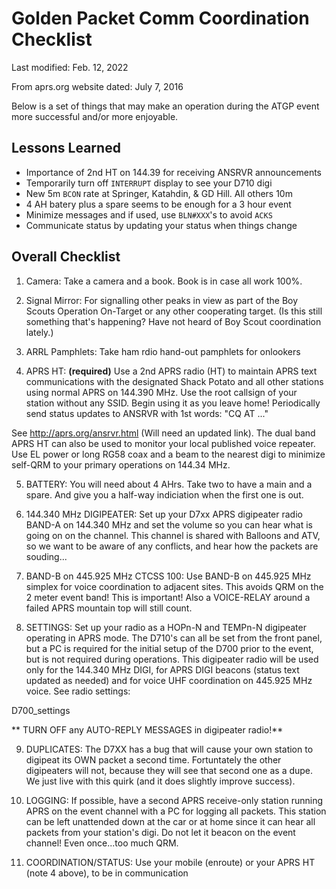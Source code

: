 #  Golden Packet Comm Coordination Checklist

Last modified: Feb. 12, 2022

From aprs.org website dated: July 7, 2016

Below is a set of things that may make an operation during the ATGP
event more successful and/or more enjoyable.


## Lessons Learned

- Importance of 2nd HT on 144.39 for receiving ANSRVR announcements
- Temporarily turn off `INTERRUPT` display to see your D710 digi
- New 5m `BCON` rate at Springer, Katahdin, & GD Hill.  All others 10m
- 4 AH batery plus a spare seems to be enough for a 3 hour event
- Minimize messages and if used, use `BLN#XXX`'s to avoid `ACKS`
- Communicate status by updating your status when things change

## Overall Checklist

1. Camera: Take a camera and a book.  Book is in case all work 100%.

2. Signal Mirror: For signalling other peaks in view as part of the
Boy Scouts Operation On-Target or any other cooperating target. (Is
this still something that's happening?  Have not heard of Boy Scout
coordination lately.)

3. ARRL Pamphlets: Take ham rdio hand-out pamphlets for onlookers

4. APRS HT:  **(required)** Use a 2nd APRS radio (HT) to maintain
APRS text communications with the designated Shack Potato and all
other stations using normal APRS on 144.390 MHz.  Use the root
callsign of your station without any SSID.  Begin using it as you
leave home! Periodically send status updates to ANSRVR with 1st
words: "CQ AT ..."

See http://aprs.org/ansrvr.html (Will need an updated link).  The
dual band APRS HT can also be used to monitor your local published
voice repeater.  Use EL power or long RG58 coax and a beam to the
nearest digi to minimize self-QRM to your primary operations on
144.34 MHz.

5. BATTERY: You will need about 4 AHrs.  Take two to have a main
and a spare.  And give you a half-way indiciation when the first
one is out.

6. 144.340 MHz DIGIPEATER:  Set up your D7xx APRS digipeater radio
BAND-A on 144.340 MHz and set the volume so you can hear what is
going on on the channel.  This channel is shared with Balloons and
ATV, so we want to be aware of any conflicts, and hear how the
packets are souding...

7. BAND-B on 445.925 MHz CTCSS 100: Use BAND-B on 445.925 MHz
simplex for voice coordination to adjacent sites.  This avoids QRM
on the 2 meter event band!  This is important!  Also a VOICE-RELAY
around a failed APRS mountain top will still count.

8. SETTINGS: Set up your radio as a HOPn-N and TEMPn-N digipeater
operating in APRS mode.  The D710's can all be set from the front
panel, but a PC is required for the initial setup of the D700
prior to the event, but is not required during operations.  This
digipeater radio will be used only for the 144.340 MHz DIGI, for
APRS DIGI beacons (status text updated as needed) and for voice
UHF coordination on 445.925 MHz voice.  See radio settings:

D700_settings

** TURN OFF any AUTO-REPLY MESSAGES in digipeater radio!**

9. DUPLICATES:  The D7XX has a bug that will cause your own station
to digipeat its OWN packet a second time.  Fortuntately the other
digipeaters will not, because they will see that second one as a dupe.
We just live with this quirk (and it does slightly improve success).

10. LOGGING: If possible, have a second APRS receive-only station
running APRS on the event channel with a PC for logging all packets.
This station can be left unattended down at the car or at home since
it can hear all packets from your station's digi.  Do not let it
beacon on the event channel!  Even once...too much QRM.

11. COORDINATION/STATUS: Use your mobile (enroute) or your APRS HT
(note 4 above), to be in communication
